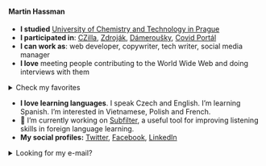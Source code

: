 #### Martin Hassman

<!--
**met/met** is a ✨ _special_ ✨ repository because its `README.md` (this file) appears on your GitHub profile.

Here are some ideas to get you started:

- 🔭 I’m currently working on ...
- 🌱 I’m currently learning ...
- 👯 I’m looking to collaborate on ...
- 🤔 I’m looking for help with ...
- 💬 Ask me about ...
- 📫 How to reach me: ...
- 😄 Pronouns: ...
- ⚡ Fun fact: ...
-->

- **I studied** [University of Chemistry and Technology in Prague](https://www.vscht.cz/?jazyk=en)
- **I participated in**: [CZilla](http://www.czilla.cz/ "Czech large community for Mozilla Suite and Mozilla Firefox projects, Post-mortem."),
[Zdroják](https://www.zdrojak.cz/ "Czech magazine about Web Technologies"), [Dámeroušky](https://www.damerousky.cz/en "Czech project for making and distribution of homemade anti-COVID masks"), [Covid Portál](https://covid.gov.cz/en/ "Czech website made by Government and volunteers about COVID-19")
- **I can work as**: web developer, copywriter, tech writer, social media manager
- **I love** meeting people contributing to the World Wide Web and doing interviews with them
<details>
  <summary>Check my favorites</summary>

- [Håkon Wium Lie: CSS was created to save HTML](https://www.root.cz/texty/hakon-wium-lie-css-was-created-to-save-html/)
- [Molly E. Holzschlag: Evangelist and Educator](https://www.zdrojak.cz/clanky/molly-e-holzschlag-evangelist-and-educator/)
- [David Storey: I believe in web standards](https://www.zdrojak.cz/clanky/david-storey-i-believe-in-web-standards/)


</details>
  
- **I love learning languages**. I speak Czech and English. I’m learning Spanish. I’m interested in Vietnamese, Polish and French.
- 🔭 I’m currently working on [Subfilter](https://github.com/met/subfilter), a useful tool for improving listening skills in foreign language learning.
- **My social profiles:** [Twitter](https://twitter.com/hassmanm), [Facebook](https://www.facebook.com/martin.hassman/), [LinkedIn](https://www.linkedin.com/in/hassman/)

<details>
  <summary>Looking for my e-mail?</summary>

👈 It’s in the left column (you need to sign in to GithHub to see it)

<details>
  <summary>Can’t you see my e-mail?</summary>

  🔐 You need to sign in to GithHub to see it.
</details>
